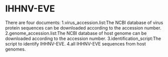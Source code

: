 # IHHNV-EVE
There are four documents:
1.virus_accession.list:The NCBI database of virus protein sequences can be downloaded according to the accession number.
2.genome_accession.list:The NCBI database of host genome can be downloaded according to the accession number.
3.identification_script:The script to identify IHHNV-EVE.
4.all IHHNV-EVE sequences from host genomes.
